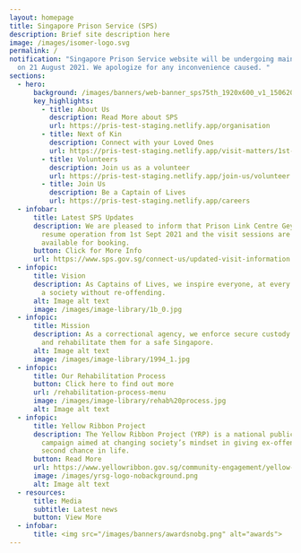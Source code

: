 ```yaml
---
layout: homepage
title: Singapore Prison Service (SPS)
description: Brief site description here
image: /images/isomer-logo.svg
permalink: /
notification: "Singapore Prison Service website will be undergoing maintenance
  on 21 August 2021. We apologize for any inconvenience caused. "
sections:
  - hero:
      background: /images/banners/web-banner_sps75th_1920x600_v1_15062021-compressed.jpg
      key_highlights:
        - title: About Us
          description: Read More about SPS
          url: https://pris-test-staging.netlify.app/organisation
        - title: Next of Kin
          description: Connect with your Loved Ones
          url: https://pris-test-staging.netlify.app/visit-matters/1st-time-visitor
        - title: Volunteers
          description: Join us as a volunteer
          url: https://pris-test-staging.netlify.app/join-us/volunteer
        - title: Join Us
          description: Be a Captain of Lives
          url: https://pris-test-staging.netlify.app/careers
  - infobar:
      title: Latest SPS Updates
      description: We are pleased to inform that Prison Link Centre Geylang Bahru will
        resume operation from 1st Sept 2021 and the visit sessions are now
        available for booking.
      button: Click for More Info
      url: https://www.sps.gov.sg/connect-us/updated-visit-information
  - infopic:
      title: Vision
      description: As Captains of Lives, we inspire everyone, at every chance, towards
        a society without re-offending.
      alt: Image alt text
      image: /images/image-library/1b_0.jpg
  - infopic:
      title: Mission
      description: As a correctional agency, we enforce secure custody of offenders
        and rehabilitate them for a safe Singapore.
      alt: Image alt text
      image: /images/image-library/1994_1.jpg
  - infopic:
      title: Our Rehabilitation Process
      button: Click here to find out more
      url: /rehabilitation-process-menu
      image: /images/image-library/rehab%20process.jpg
      alt: Image alt text
  - infopic:
      title: Yellow Ribbon Project
      description: The Yellow Ribbon Project (YRP) is a national public engagement
        campaign aimed at changing society’s mindset in giving ex-offenders a
        second chance in life.
      button: Read More
      url: https://www.yellowribbon.gov.sg/community-engagement/yellow-ribbon-project
      image: /images/yrsg-logo-nobackground.png
      alt: Image alt text
  - resources:
      title: Media
      subtitle: Latest news
      button: View More
  - infobar:
      title: <img src="/images/banners/awardsnobg.png" alt="awards">
---
```

